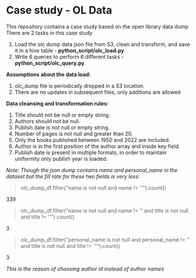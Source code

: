 # Case study - OL Data
This repository contains a case study based on the open library data dump
There are 2 tasks in this case study
1. Load the olc dump data json file from S3, clean and transform, and save it in a hive table - **python_script/olc_load.py**
2. Write 6 queries to perform 6 different tasks - **python_script/olc_query.py**

**Assumptions about the data load:**
1. olc_dump file is periodically dropped in a S3 location.
2. There are no updates in subsequent files, only additions are allowed

**Data cleansing and transformation rules:**
1. Title should not be null or empty string.
2. Authors should not be null.
3. Publish date is not null or empty string.
4. Number of pages is not null and greater than 20.
5. Only the books published between 1950 and 2022 are included. 
6. Author is in the first position of the author array and inside key field.
7. Publish date is present in multiple formats, in order to maintain uniformity only publish year is loaded.

_Note: Though the json dump contains name and personal_name in the dataset but the fill rate for these two fields is very less:_
> olc_dump_df.filter("name is not null and name != ''").count() 

339
> olc_dump_df.filter("name is not null and name != '' and title is not null and title != ''").count()

3
> olc_dump_df.filter("personal_name is not null and personal_name != '' and title is not null and title != ''").count()

3
> 
_This is the reason of choosing author id instead of author names_






